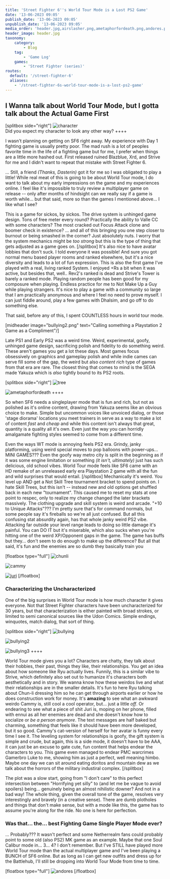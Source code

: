 ```yaml
---
title: 'Street Fighter 6''s World Tour Mode is a Lost PS2 Game'
date: '13-06-2023 09:05'
publish_date: '13-06-2023 09:05'
unpublish_date: '13-06-2023 09:05'
media_order: 'header.jpg,airslasher.png,ametaphorfordeath.png,andores.png,bullying.png,bullying2.png,bullying3.png,cammy.png,character.png,chunli.png,juri.jpg,tree.png,juri.png'
header_image: header.jpg
taxonomy:
    category:
        - Blog
    tag:
        - 'Game Log'
    games:
        - 'Street Fighter (series)'
routes: 
  default: '/street-fighter-6'
  aliases:
    - '/street-fighter-6s-world-tour-mode-is-a-lost-ps2-game'
---
```


## I Wanna talk about World Tour Mode, but I gotta talk about the Actual Game First
[splitbox side="right"]
![character](character.png?lightbox "Filled with the Satsui no Galko")<br>Did you expect my character to look any other way?
++++

I wasn't planning on getting on SF6 right away. My experience with Day 1 fighting game is usually pretty poor. The mad rush is a lot of peoples favorite time in the life of a fighting game but for me, I prefer when things are a little more hashed out. First released ruined Blazblue, Xrd, and Strive for me and I didn't want to repeat that mistake with Street Fighter 6.

... Still, a friend *(Thanks, Dasterin)* got it for me so I was obligated to play a little! While real meat of this is going to be about World Tour mode, I do want to talk about my early impressions on the game and my experiences online. I feel like it's impossible to truly review a multiplayer game on release -- only after months of hindsight can we really say if a game is worth while... but that said, more so than the games I mentioned above... I like what I see?

This is a game for sickos, by sickos. The drive system is unhinged game design. Tons of free meter every round? Practically the ability to Valle CC with some characters? The most cracked out Focus Attack clone and boomer check in existence? ... and all of this bringing you one step closer to burnout or being smashed in the corner? Just absolutely nuts. I worry that the system mechanics might be *too strong* but this is the type of thing that gets adjusted as a game goes on.
[/splitbox]
It's also nice to have avatar lobbies that don't suck. I told everyone it was possible! And sure you got normal menu based player rooms and ranked elsewhere, but it's a nice diversity and leads to a lot of fun expression. This is also the first game I've played with a real, living ranked System. I enjoyed +Rs a bit when it was active, but besides that, well.. Rev2's ranked is dead and Strive's Tower is barely a ranked mode. Playing random people has been good for my composure when playing. Endless practice for me to Not Make Up a Guy while playing strangers. It's nice to play a game with a community so large that I am practically anonymous and where I feel no need to prove myself. I can just fiddle around, play a few games with Dhalsim, and go off to do something else.

That said, before any of this, I spent COUNTLESS hours in world tour mode.

[midheader image="bullying2.png" text="Calling something a Playstation 2 Game as a Compliment"/]

Late PS1 and Early PS2 was a weird time. Weird, experimental, goofy, unhinged game design, sacrificing polish and fidelity to do something weird. These aren't games you get a lot these days. Most games focus obsessively on graphics and gameplay polish and while indie cames can serve fill some of the gap, the weird but also *content rich* type of games from that era are rare. The closest thing that comes to mind is the SEGA made Yakuza which is _also_ tightly bound to its PS2 roots.

[splitbox side="right"]
![tree](tree.png?lightbox "Going 0 and 2 on my Skill Tree")

![ametaphorfordeath](ametaphorfordeath.png?lightbox "One hallmark of the distinction between poppers and non-poppers may be in seeing balloons' bursting either as a metaphor for orgasm, or as a metaphor for death.")
++++

So when SF6 needs a singleplayer mode that is fun and rich, but not as polished as it's online content, drawing from Yakuza seems like an obvious choice to make. Simple but uncommon voices like unvoiced dialog, or those 'stage diorama' locations you meet trainers in serve as a way to make a lot of content *fast* and *cheap* and while this content isn't always that great, quantity is a quality all it's own. Even just the way you can horridly amalgamate fighting styles seemed to come from a different time.

Even the ways WT mode is annoying feels PS2 era. Grindy, janky platforming, using weird special moves to pop balloons with power-ups... MINI GAMES??? Even the goofy way metro city is split in the beginning as if it was some engine limitation or something _(it isn't, ultimately)_ just has such delicious, old school vibes. World Tour mode feels like SF6 came with an HD remake of an unreleased early era Playstation 2 game with all the fun and wild surprises that would entail.
[/splitbox]
Mechanically it's weird. You level up AND get a Not Skill Tree tournament bracket to spend points on. I hate Skill Trees, but this isn't -- instead new and old options get shuffled back in each new "tournament". This caused me to reset my stats at one point to respec, only to realize my change changed the later brackets massively. The clothing upgrade and skill system is weird and arcade. "+10 to Unique Attacks"??? I'm pretty sure that's for command normals, but some people say it's fireballs so we're all just confused. But all this confusing stat absurdity again, has that whole janky weird PS2 vibe. Attacking far outside your level range leads to doing so little damage it's painful. You can DO IT but it's miserable, which also sucks when you're hitting one of the weird XP/Opponent gaps in the game. The game has buffs but they... don't seem to do enough to make up the difference? But all that said, it's fun and the enemies are so dumb they basically train you

[floatbox type="full"]
![chunli](chunli.png?lightbox "My Mommy Wife")

![cammy](cammy.png?lightbox "My Cat Wife")

[![juri](juri.png "My Murder Wife")](juri.jpg)
[/floatbox]
### Characterizing the Uncharacterized

One of the big surprises in World Tour mode is how much character it gives everyone. Not that Street Fighter characters have been uncharacterized for 30 years, but that characterization is either painted with broad strokes, or limited to semi canonical sources like the Udon Comics. Simple endings, winquotes, match dialog, that sort of thing.

[splitbox side="right"]
![bullying](bullying.png?lightbox "They're mostly cowering at my superior fashion sense")

![bullying2](bullying2.png?lightbox "Finally Spinning Bird Kick is good")

![bullying3](bullying3.png?lightbox "OH MAN, BRO, I'm sorry!! I... I was aiming for your face! Aw man bro!!!")
++++

World Tour mode gives you a lot? Characters are chatty, they talk about their hobbies, their past, things they like, their relationships. You get an idea about how someone like Ryu actually lives. Funnily, this is a similar vibe to Strive, which definitely also set out to humanize it's characters both aesthetically and in story. We wanna know how these weirdos live and what their relationships are in the smaller details. It's fun to here Ryu talking about Chun-li dressing him so he can get through airports earlier or how he does construction work for money. It's **amazing** to see what an awkward weirdo Cammy is, still cool a cool operator, but... just a little *off*. Or endearing to see what a piece of shit Juri is, moping on her phone, filled with ennui as all her enemies are dead and she doesn't know how to socialize or *be a person anymore*. The text messages are half baked but charming, something that feels like it should have been more developed, but it so good. Cammy's cat-version of herself for her avatar is funny every time I see it. The leveling system for relationships is goofy, the gift system is simple and crude, but again, this is a side mode, it doesn't have to be AAA, it can just be an excuse to gate cute, fun content that helps endear the characters to you. This game even managed to endear PMC warcrimes Gamerbro Luke to me, showing him as just a perfect, well meaning himbo. Maybe one day we can sit around eating doritos and mountain dew as we talk about the horrors of the military industiral complex.
[/splitbox]

The plot was a slow start, going from "I don't care" to this perfect intersection between "Horrifying yet silly" to (and let me be vague to avoid spoilers) being... genuinely being an almost nihilistic downer? And not in a bad way! The whole thing, given the overall tone of the game, resolves very interestingly and bravely (in a creative sense). There are dumb plotholes and things that don't make sense, but with a mode like this, the game has to assume you're along for the ride. No one is here for perfection.

### Was that... the... best Fighting Game Single Player Mode ever?

... Probably??? It wasn't perfect and some Netherrealm fans could probably point to some old (also PS2) MK game as an example. Maybe that one Soul Calibur mode in... 3... 4? I don't remember. But I've STILL have played more World Tour mode than the actual multiplayer game and I've been playing a BUNCH of SF6 online. But as long as I can get new outfits and dress up for the Battlehub, I'll still be dropping into World Tour Mode from time to time.

[floatbox type="full"]
![andores](andores.png?lightbox "We're fabulous!")
[/floatbox]